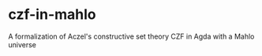# czf-in-mahlo
A formalization of Aczel's constructive set theory CZF in Agda with a Mahlo universe
